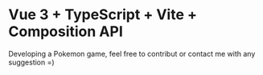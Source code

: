 # Vue 3 + TypeScript + Vite + Composition API

Developing a Pokemon game, feel free to contribut or contact me with any suggestion =) 


